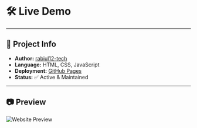 # 🛠️ Live Demo

---

## 🧩 Project Info

- **Author:** [rabiul12-tech](https://github.com/rabiul12-tech)
- **Language:** HTML, CSS, JavaScript
- **Deployment:** [GitHub Pages](https://rabiul12-tech.github.io/project-020/)
- **Status:** ✅ Active & Maintained

---

## 📷 Preview

![Website Preview](<images/project%20(8).png>)
